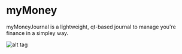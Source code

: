 myMoney
===========

myMoneyJournal is a lightweight, qt-based journal to manage you're finance in a simpley way.  

![alt tag](https://github.com/dasSOZO/myMoneyJournal/blob/master/1myMoneyJournal_screenshot.png?raw=true)
